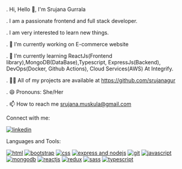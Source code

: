 . Hi, Hello 👋, I'm Srujana Gurrala

. I am a passionate frontend and full stack developer.

. I am very interested to learn new things.

. 🔭 I’m currently working on E-commerce website

. 🌱 I’m currently learning ReactJs(Frontend library),MongoDB(DataBase),Typescript, ExpressJs(Backend),                      DevOps(Docker, Github Actions), Cloud Services(AWS)  At Integrify.

. 👨‍💻 All of my projects are available at https://github.com/srujanagur

. 😄 Pronouns: She/Her

. 📫 How to reach me srujana.muskula@gmail.com

Connect with me: 

[![linkedin](https://tse4.mm.bing.net/th?id=OIP.P_z8uTsVJ8tmPn2prJwOpQHaHa&pid=Api&P=0&w=50&h=50)](https://www.linkedin.com/in/srujana-g-5559371a1/)

Languages and Tools:

[![html](https://tse3.mm.bing.net/th?id=OIP.yaBt-afemMFrmPFD43G-qQHaGY&pid=Api&P=0&w=70&h=70)](https://www.w3schools.com/html/default.asp)
[![bootstrap](https://tse2.mm.bing.net/th?id=OIP.BU6nz0hnonuzk1pD20iqCgAAAA&pid=Api&P=0&w=70&h=70)](https://getbootstrap.com/)
[![css](https://tse3.mm.bing.net/th?id=OIP.A9xzSwLkAAE-LUfEhZatagAAAA&pid=Api&P=0&w=70&h=70)](https://www.w3schools.com/css/)
[![express and nodejs](https://tse4.mm.bing.net/th?id=OIP.Jr3NFSKTfQWRUyjblBSKegAAAA&pid=Api&P=0&w=100&h=100)](https://nodejs.dev/learn) 
[![git](https://tse1.mm.bing.net/th?id=OIP.Aetre8Oj5vF6G4Yx4a9fZAHaHa&pid=Api&P=0&w=70&h=70)](https://github.com/git)
[![javascript](https://tse3.mm.bing.net/th?id=OIP.ViV1OEesGeL1Qcjvf0HhJgHaIB&pid=Api&P=0&w=70&h=70)](https://www.w3schools.com/js/DEFAULT.asp) 
[![mongodb](https://tse2.mm.bing.net/th?id=OIP.eTG_I4LEgyGwP3RLc65GjAHaEG&pid=Api&P=0&w=100&h=100)](https://www.mongodb.com/) 
[![reactjs](https://tse4.mm.bing.net/th?id=OIP.BK6Tbu9LyxDV_zD7CAecFwAAAA&pid=Api&P=0&w=50&h=50)](https://reactjs.org/)
[![redux](https://tse4.mm.bing.net/th?id=OIP.ScAlvu_NcVBdNeUZ1DXQMwHaDD&pid=Api&P=0&w=100&h=100)](https://redux.js.org/) 
[![sass](https://tse4.mm.bing.net/th?id=OIP.HuHbi6D0rpzsTenMxWgfXgHaFj&pid=Api&P=0&w=70&h=70)](https://www.w3schools.com/sass/)
[![typescript](https://tse3.mm.bing.net/th?id=OIP.2auocZ_dbHod0dcZm_OJUwHaHa&pid=Api&P=0&w=70&h=60)](https://www.typescriptlang.org/)
